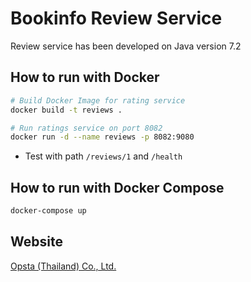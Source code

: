 # Bookinfo Review Service

Review service has been developed on Java version 7.2

## How to run with Docker

```bash
# Build Docker Image for rating service
docker build -t reviews .

# Run ratings service on port 8082
docker run -d --name reviews -p 8082:9080
```

* Test with path `/reviews/1` and `/health`

## How to run with Docker Compose

```bash
docker-compose up
```

## Website

[Opsta (Thailand) Co., Ltd.](https://www.opsta.co.th)

